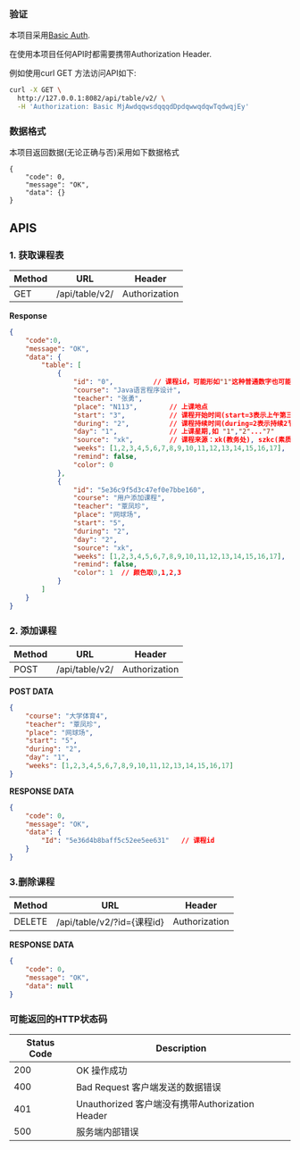 ### 验证

本项目采用[Basic Auth](https://swagger.io/docs/specification/authentication/basic-authentication/).

在使用本项目任何API时都需要携带Authorization Header.

例如使用curl GET 方法访问API如下:

```bash
curl -X GET \
  http://127.0.0.1:8082/api/table/v2/ \
  -H 'Authorization: Basic MjAwdqqwsdqqqdDpdqwwqdqwTqdwqjEy'
```



### 数据格式

本项目返回数据(无论正确与否)采用如下数据格式

```
{
    "code": 0,
    "message": "OK",
    "data": {}
}
```



## APIS

### 1. 获取课程表

| Method | URL            | Header        |
| ------ | -------------- | ------------- |
| GET    | /api/table/v2/ | Authorization |



**Response**

```json
{
	"code":0,
	"message": "OK",
	"data": {		
		"table": [   
			{
				"id": "0",			// 课程id，可能形如"1"这种普通数字也可能为如 "5e36c9f5d3c47ef0e7bbe160"
				"course": "Java语言程序设计",		
				"teacher": "张勇",
				"place": "N113",		// 上课地点
				"start": "3",			// 课程开始时间(start=3表示上午第三节课开始上)
				"during": "2",			// 课程持续时间(during=2表示持续2节课)
				"day": "1",       		// 上课星期,如 "1","2"..."7"
				"source": "xk",   		// 课程来源：xk(教务处), szkc(素质课), user(自定义)
				"weeks": [1,2,3,4,5,6,7,8,9,10,11,12,13,14,15,16,17],   // 哪些周上课
				"remind": false,
				"color": 0
			},
			{
				"id": "5e36c9f5d3c47ef0e7bbe160",
				"course": "用户添加课程",
				"teacher": "覃凤珍",
				"place": "网球场",
				"start": "5",
				"during": "2",
				"day": "2",
				"source": "xk",
				"weeks": [1,2,3,4,5,6,7,8,9,10,11,12,13,14,15,16,17],
				"remind": false,
				"color": 1  // 颜色取0,1,2,3
			}
		]
	}
}
```





### 2. 添加课程

| Method | URL            | Header        |
| ------ | -------------- | ------------- |
| POST   | /api/table/v2/ | Authorization |



**POST DATA**

```json
{
    "course": "大学体育4",   
    "teacher": "覃凤珍",		 
    "place": "网球场",			  
    "start": "5",
    "during": "2",
    "day": "1",
    "weeks": [1,2,3,4,5,6,7,8,9,10,11,12,13,14,15,16,17]
}
```



**RESPONSE DATA**

```json
{
    "code": 0,
    "message": "OK",
    "data": {
        "Id": "5e36d4b8baff5c52ee5ee631"   // 课程id
    }
}
```



### 3.删除课程

| Method | URL                        | Header        |
| ------ | -------------------------- | ------------- |
| DELETE | /api/table/v2/?id={课程id} | Authorization |



**RESPONSE DATA**

```json
{
    "code": 0,
    "message": "OK",
    "data": null
}
```



### 可能返回的HTTP状态码

| Status Code | Description                                     |
| ----------- | ----------------------------------------------- |
| 200         | OK  操作成功                                    |
| 400         | Bad Request 客户端发送的数据错误                |
| 401         | Unauthorized 客户端没有携带Authorization Header |
| 500         | 服务端内部错误                                  |

